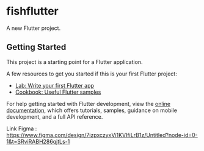 # fishflutter

A new Flutter project.

## Getting Started

This project is a starting point for a Flutter application.

A few resources to get you started if this is your first Flutter project:

- [Lab: Write your first Flutter app](https://docs.flutter.dev/get-started/codelab)
- [Cookbook: Useful Flutter samples](https://docs.flutter.dev/cookbook)

For help getting started with Flutter development, view the
[online documentation](https://docs.flutter.dev/), which offers tutorials,
samples, guidance on mobile development, and a full API reference.

Link Figma : https://www.figma.com/design/7izpxczyxVi1KVIfiLrB1z/Untitled?node-id=0-1&t=SRviRABH286qjtLs-1
